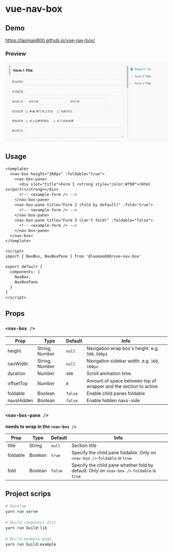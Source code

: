 # vue-nav-box

## Demo

https://laomao800.github.io/vue-nav-box/

### Preview

![preview](./preview.gif)

## Usage

```vue
<template>
  <nav-box height="360px" :foldable="true">
    <nav-box-pane>
      <div slot="title">Form 1 <strong style="color:#f90">(Html surport)</strong></div>
      <!-- <example-form /> -->
    </nav-box-pane>
    <nav-box-pane title="Form 2 (Fold by default)" :fold="true">
      <!-- <example-form /> -->
    </nav-box-pane>
    <nav-box-pane title="Form 3 (Can't fold)" :foldable="false">
      <!-- <example-form /> -->
    </nav-box-pane>
  </nav-box>
</template>

<script>
import { NavBox, NavBoxPane } from '@laomao800/vue-nav-box'

export default {
  components: {
    NavBox,
    NavBoxPane
  }
}
</script>
```

## Props

### `<nav-box />`

| Prop      | Type           | Default | Info                                                              |
| --------- | -------------- | ------- | ----------------------------------------------------------------- |
| height    | String, Number | `null`  | Navigation wrap box's height. e.g. `500`, `500px`                 |
| navWidth  | String, Number | `null`  | Navigation sidebar width. e.g. `160`, `160px`                     |
| duration  | Number         | `400`   | Scroll animation time.                                            |
| offsetTop | Number         | `0`     | Amount of space between top of wrapper and the section to active. |
| foldable  | Boolean        | `false` | Enable child panes foldable                                       |
| navsHidden| Boolean        | `false` | Enable hidden navs-side                                           |

### `<nav-box-pane />`

**needs to wrap in the `<nav-box />`**

| Prop     | Type    | Default | Info                                                                                       |
| -------- | ------- | ------- | ------------------------------------------------------------------------------------------ |
| title    | String  | `null`  | Section title                                                                              |
| foldable | Boolean | `true`  | Specify the child pane foldable. Only on `<nav-box />` `foldable` is `true`                |
| fold     | Boolean | `false` | Specify the child pane whether fold by default. Only on `<nav-box />` `foldable` is `true` |

## Project scrips

```bash
# Develop
yarn run serve

# Build component dist
yarn run build:lib

# Build example page
yarn run build:example
```
